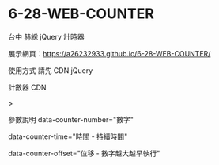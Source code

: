# 6-28-WEB-COUNTER
台中 赫綵 jQuery 計時器

展示網頁：https://a26232933.github.io/6-28-WEB-COUNTER/

使用方式
請先 CDN jQuery
<script src="https://ajax.googleapis.com/ajax/libs/jquery/3.5.1/jquery.min.js"></script>
計數器 CDN
<script src="https://github.com/KID421/Web_HC_TC_Counter/blob/master/counter.js"></script>>
參數說明
data-counter-number="數字"

data-counter-time="時間 - 持續時間"

data-counter-offset="位移 - 數字越大越早執行"